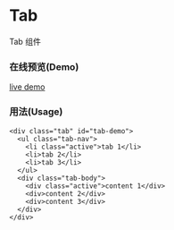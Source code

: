 # Tab
Tab 组件

### 在线预览(Demo)
[live demo]()

### 用法(Usage)

````
<div class="tab" id="tab-demo">
  <ul class="tab-nav">
    <li class="active">tab 1</li>
    <li>tab 2</li>
    <li>tab 3</li>
  </ul>
  <div class="tab-body">
    <div class="active">content 1</div>
    <div>content 2</div>
    <div>content 3</div>
  </div>
</div>
````

